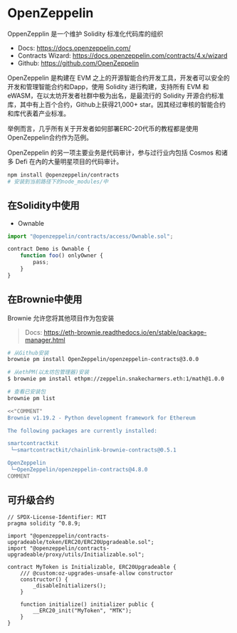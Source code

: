 # OpenZeppelin

OppenZepplin 是一个维护 Solidity 标准化代码库的组织

- Docs: <https://docs.openzeppelin.com/>
- Contracts Wizard: <https://docs.openzeppelin.com/contracts/4.x/wizard>
- Github: <https://github.com/OpenZeppelin>

OpenZeppelin 是构建在 EVM 之上的开源智能合约开发工具，开发者可以安全的开发和管理智能合约和Dapp，使用 Solidity 进行构建，支持所有 EVM 和eWASM，在以太坊开发者社群中极为出名，是最流行的 Solidity 开源合约标准库，其中有上百个合约，Github上获得21,000+ star。因其经过审核的智能合约和库代表着产业标准。

举例而言，几乎所有关于开发者如何部署ERC-20代币的教程都是使用OpenZeppelin合约作为范例。

OpenZeppelin 的另一项主要业务是代码审计，参与过行业内包括 Cosmos 和诸多 Defi 在內的大量明星项目的代码审计。

```bash
npm install @openzeppelin/contracts
# 安装到当前路径下的node_modules/中
```

## 在Solidity中使用

- Ownable

```js
import "@openzeppelin/contracts/access/Ownable.sol";

contract Demo is Ownable {
    function foo() onlyOwner {
        pass;
    }
}
```

## 在Brownie中使用

Brownie 允许您将其他项目作为包安装

> Docs: <https://eth-brownie.readthedocs.io/en/stable/package-manager.html>

```bash
# 从Github安装
brownie pm install OpenZeppelin/openzeppelin-contracts@3.0.0

# 从ethPM(以太坊包管理器)安装
$ brownie pm install ethpm://zeppelin.snakecharmers.eth:1/math@1.0.0

# 查看已安装包
brownie pm list

<<"COMMENT"
Brownie v1.19.2 - Python development framework for Ethereum

The following packages are currently installed:

smartcontractkit
 └─smartcontractkit/chainlink-brownie-contracts@0.5.1

OpenZeppelin
 └─OpenZeppelin/openzeppelin-contracts@4.8.0
COMMENT
```

## 可升级合约

```solidity
// SPDX-License-Identifier: MIT
pragma solidity ^0.8.9;

import "@openzeppelin/contracts-upgradeable/token/ERC20/ERC20Upgradeable.sol";
import "@openzeppelin/contracts-upgradeable/proxy/utils/Initializable.sol";

contract MyToken is Initializable, ERC20Upgradeable {
    /// @custom:oz-upgrades-unsafe-allow constructor
    constructor() {
        _disableInitializers();
    }

    function initialize() initializer public {
        __ERC20_init("MyToken", "MTK");
    }
}
```
